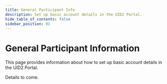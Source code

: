 ```yaml
---
title: General Participant Info
description: Set up basic account details in the UID2 Portal.
hide_table_of_contents: false
sidebar_position: 01
---
```


# General Participant Information

This page provides information about how to set up basic account details in the UID2 Portal.

<!-- It includes the following:

- [Introduction](#introduction)
  - [Guiding Principles](#guiding-principles)
  - [Technical Design Principles](#technical-design-principles)
- [Elements of the UID2 Infrastructure](#elements-of-the-uid2-infrastructure)
  - [UID2 Identifier Types](#uid2-identifier-types)
  - [Components](#components)
  - [Participants](#participants)
  - [Workflows](#workflows)
- [Frequently Asked Questions (FAQs)](#faqs)
- [License](#license) -->

Details to come.
